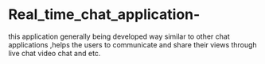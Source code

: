 # Real_time_chat_application-
this application generally being developed way similar to other chat applications  ,helps  the users to communicate and share their views through live chat video chat and etc.

